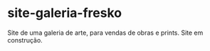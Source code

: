 # site-galeria-fresko
Site de uma galeria de arte, para vendas de obras e prints. Site em construção.
